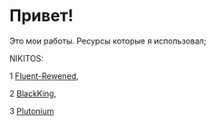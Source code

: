 # Привет!
Это мои работы.
Ресурсы которые я использовал;

NIKITOS: 

1 [Fluent-Rewened](https://github.com/ActualMasterOogway), 

2 [BlackKing](https://github.com/KINGHUB01), 

3 [Plutonium](https://github.com/PawsThePaw/PawsThePaw)
